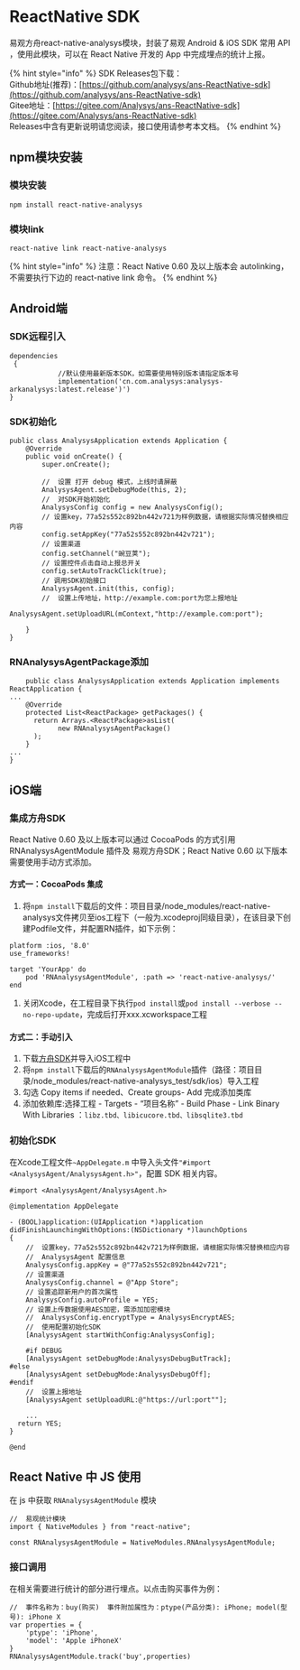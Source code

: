 # ReactNative SDK

易观方舟react-native-analysys模块，封装了易观 Android & iOS SDK 常用 API ，使用此模块，可以在 React Native 开发的 App 中完成埋点的统计上报。

{% hint style="info" %}
SDK Releases包下载：  
Github地址\(推荐\)：[https://github.com/analysys/ans-ReactNative-sdk](https://github.com/analysys/ans-ReactNative-sdk)  
Gitee地址：[https://gitee.com/Analysys/ans-ReactNative-sdk](https://gitee.com/Analysys/ans-ReactNative-sdk)   
Releases中含有更新说明请您阅读，接口使用请参考本文档。
{% endhint %}

## npm模块安装

### 模块安装

```text
npm install react-native-analysys
```

### 模块link

```text
react-native link react-native-analysys
```

{% hint style="info" %}
注意：React Native 0.60 及以上版本会 autolinking，不需要执行下边的 react-native link 命令。
{% endhint %}

## Android端

### SDK远程引入

```text
dependencies
 { 
			//默认使用最新版本SDK，如需要使用特别版本请指定版本号 
			implementation('cn.com.analysys:analysys-arkanalysys:latest.release')') 
}
```

### SDK初始化

```text
public class AnalysysApplication extends Application {
    @Override
    public void onCreate() {
        super.onCreate();
        
        //  设置 打开 debug 模式，上线时请屏蔽
        AnalysysAgent.setDebugMode(this, 2);
        //  对SDK开始初始化
        AnalysysConfig config = new AnalysysConfig();
        // 设置key，77a52s552c892bn442v721为样例数据，请根据实际情况替换相应内容
        config.setAppKey("77a52s552c892bn442v721");
        // 设置渠道
        config.setChannel("豌豆荚");
        // 设置控件点击自动上报总开关
        config.setAutoTrackClick(true);
        // 调用SDK初始接口
        AnalysysAgent.init(this, config);
        //  设置上传地址，http://example.com:port为您上报地址
        AnalysysAgent.setUploadURL(mContext,"http://example.com:port");

    }
}
```

### RNAnalysysAgentPackage添加

```text
    public class AnalysysApplication extends Application implements ReactApplication {
...
    @Override
    protected List<ReactPackage> getPackages() {
      return Arrays.<ReactPackage>asList(
            new RNAnalysysAgentPackage()
      );
    }
...
}
```



## iOS端

### 集成方舟SDK

React Native 0.60 及以上版本可以通过 CocoaPods 的方式引用 RNAnalysysAgentModule 插件及 易观方舟SDK；React Native 0.60 以下版本需要使用手动方式添加。

#### 方式一：CocoaPods 集成

1. 将`npm install`下载后的文件：项目目录/node\_modules/react-native-analysys文件拷贝至ios工程下（一般为.xcodeproj同级目录），在该目录下创建Podfile文件，并配置RN插件，如下示例：

```text
platform :ios, '8.0'
use_frameworks!

target 'YourApp' do
    pod 'RNAnalysysAgentModule', :path => 'react-native-analysys/'
end
```

1. 关闭Xcode，在工程目录下执行`pod install`或`pod install --verbose --no-repo-update`，完成后打开xxx.xcworkspace工程

#### 方式二：手动引入

1. 下载[方舟SDK](https://github.com/analysys/ans-ios-sdk/releases)并导入iOS工程中
2. 将`npm install`下载后的`RNAnalysysAgentModule`插件（路径：项目目录/node\_modules/react-native-analysys\_test/sdk/ios）导入工程
3. 勾选 Copy items if needed、Create groups- Add 完成添加类库
4. 添加依赖库:选择工程 - Targets - “项目名称” - Build Phase - Link Binary With Libraries ：`libz.tbd、libicucore.tbd、libsqlite3.tbd`

### 初始化SDK

在Xcode工程文件`~AppDelegate.m` 中导入头文件`"#import <AnalysysAgent/AnalysysAgent.h>"`，配置 SDK 相关内容。

```text
#import <AnalysysAgent/AnalysysAgent.h>

@implementation AppDelegate

- (BOOL)application:(UIApplication *)application didFinishLaunchingWithOptions:(NSDictionary *)launchOptions
{
    //  设置key，77a52s552c892bn442v721为样例数据，请根据实际情况替换相应内容
    //  AnalysysAgent 配置信息
    AnalysysConfig.appKey = @"77a52s552c892bn442v721";
    // 设置渠道
    AnalysysConfig.channel = @"App Store";
    // 设置追踪新用户的首次属性
    AnalysysConfig.autoProfile = YES;
    // 设置上传数据使用AES加密，需添加加密模块
    //  AnalysysConfig.encryptType = AnalysysEncryptAES;
    //  使用配置初始化SDK
    [AnalysysAgent startWithConfig:AnalysysConfig];
    
    #if DEBUG
    [AnalysysAgent setDebugMode:AnalysysDebugButTrack];
#else
    [AnalysysAgent setDebugMode:AnalysysDebugOff];
#endif
    //  设置上报地址
    [AnalysysAgent setUploadURL:@"https://url:port""];
    
    ...
  return YES;
}

@end
```

## React Native 中 JS 使用

在 js 中获取 `RNAnalysysAgentModule` 模块

```text
//  易观统计模块
import { NativeModules } from "react-native";

const RNAnalysysAgentModule = NativeModules.RNAnalysysAgentModule;
```

### 接口调用

在相关需要进行统计的部分进行埋点。以点击购买事件为例：

```text
//  事件名称为：buy(购买)  事件附加属性为：ptype(产品分类): iPhone; model(型号): iPhone X
var properties = {
    'ptype': 'iPhone',
    'model': 'Apple iPhoneX'
}
RNAnalysysAgentModule.track('buy',properties)
```

